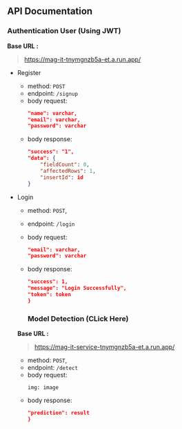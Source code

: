 ## API Documentation

### Authentication User (Using JWT)

**Base URL :**

> https://mag-it-tnymgnzb5a-et.a.run.app/

- Register
  - method: `POST`
  - endpoint: `/signup`
  - body request:
    ```json
    "name": varchar,
    "email": varchar,
    "password": varchar
    ```
  - body response:
    ```json
    "success": "1",
    "data": {
        "fieldCount": 0,
        "affectedRows": 1,
        "insertId": id
    }
    ```
- Login

  - method: `POST`,
  - endpoint: `/login`
  - body request:
    ```json
    "email": varchar,
    "password": varchar
    ```
  - body response:
    ```json
    "success": 1,
    "message": "Login Successfully",
    "token": token
    }
    ```
    
    ### Model Detection (CLick Here)
    
  **Base URL :**

  > https://mag-it-service-tnymgnzb5a-et.a.run.app/
    
  - method: `POST`,
  - endpoint: `/detect`
  - body request:
    ```multipart/form-data
    img: image
    ```
  - body response:
    ```json
    "prediction": result
    }
    ```
